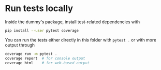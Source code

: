 # Run tests locally

Inside the dummy's package, install test-related dependencies with

```bash
pip install --user pytest coverage
```

You can run the tests either directly in this folder with `pytest .` or with more output through

```bash
coverage run -m pytest .
coverage report  # for console output
coverage html    # for web-based output
```
